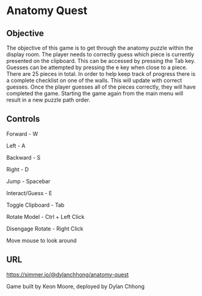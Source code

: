 # Anatomy Quest

## Objective
The objective of this game is to get through the anatomy puzzle within the display room. The player needs to correctly guess which piece is currently presented on the clipboard. This can be accessed by pressing the Tab key. Guesses can be attempted by pressing the e key when close to a piece. There are 25 pieces in total. In order to help keep track of progress there is a complete checklist on one of the walls. This will update with correct guesses. Once the player guesses all of the pieces correctly, they will have completed the game. Starting the game again from the main menu will result in a new puzzle path order.

## Controls
Forward - W

Left - A

Backward - S

Right - D

Jump - Spacebar

Interact/Guess - E

Toggle Clipboard - Tab

Rotate Model - Ctrl + Left Click

Disengage Rotate - Right Click

Move mouse to look around

## URL
https://simmer.io/@dylanchhong/anatomy-quest

Game built by Keon Moore, deployed by Dylan Chhong

